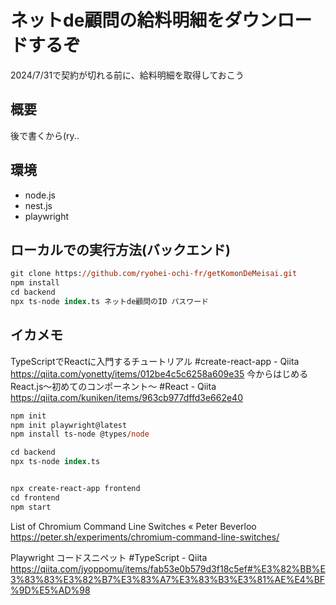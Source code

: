 # ネットde顧問の給料明細をダウンロードするぞ

2024/7/31で契約が切れる前に、給料明細を取得しておこう

## 概要

後で書くから(ry..

## 環境

- node.js
- nest.js
- playwright

## ローカルでの実行方法(バックエンド)

```ps
git clone https://github.com/ryohei-ochi-fr/getKomonDeMeisai.git
npm install
cd backend
npx ts-node index.ts ネットde顧問のID パスワード
```

## イカメモ

TypeScriptでReactに入門するチュートリアル #create-react-app - Qiita https://qiita.com/yonetty/items/012be4c5c6258a609e35
今からはじめるReact.js〜初めてのコンポーネント〜 #React - Qiita https://qiita.com/kuniken/items/963cb977dffd3e662e40

```ps
npm init
npm init playwright@latest
npm install ts-node @types/node

cd backend
npx ts-node index.ts


npx create-react-app frontend
cd frontend
npm start
```

List of Chromium Command Line Switches « Peter Beverloo https://peter.sh/experiments/chromium-command-line-switches/

Playwright コードスニペット #TypeScript - Qiita https://qiita.com/jyoppomu/items/fab53e0b579d3f18c5ef#%E3%82%BB%E3%83%83%E3%82%B7%E3%83%A7%E3%83%B3%E3%81%AE%E4%BF%9D%E5%AD%98
